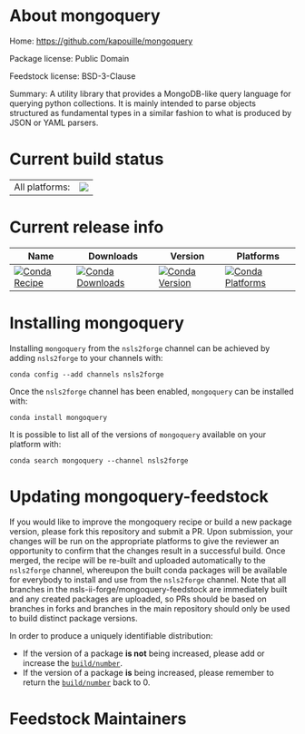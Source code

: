 About mongoquery
================

Home: https://github.com/kapouille/mongoquery

Package license: Public Domain

Feedstock license: BSD-3-Clause

Summary: A utility library that provides a MongoDB-like query language for querying python collections. It is mainly intended to parse objects structured as fundamental types in a similar fashion to what is produced by JSON or YAML parsers.



Current build status
====================


<table><tr><td>All platforms:</td>
    <td>
      <a href="https://dev.azure.com/nsls2forge/nsls2forge/_build/latest?definitionId=22&branchName=master">
        <img src="https://dev.azure.com/nsls2forge/nsls2forge/_apis/build/status/mongoquery-feedstock?branchName=master">
      </a>
    </td>
  </tr>
</table>

Current release info
====================

| Name | Downloads | Version | Platforms |
| --- | --- | --- | --- |
| [![Conda Recipe](https://img.shields.io/badge/recipe-mongoquery-green.svg)](https://anaconda.org/nsls2forge/mongoquery) | [![Conda Downloads](https://img.shields.io/conda/dn/nsls2forge/mongoquery.svg)](https://anaconda.org/nsls2forge/mongoquery) | [![Conda Version](https://img.shields.io/conda/vn/nsls2forge/mongoquery.svg)](https://anaconda.org/nsls2forge/mongoquery) | [![Conda Platforms](https://img.shields.io/conda/pn/nsls2forge/mongoquery.svg)](https://anaconda.org/nsls2forge/mongoquery) |

Installing mongoquery
=====================

Installing `mongoquery` from the `nsls2forge` channel can be achieved by adding `nsls2forge` to your channels with:

```
conda config --add channels nsls2forge
```

Once the `nsls2forge` channel has been enabled, `mongoquery` can be installed with:

```
conda install mongoquery
```

It is possible to list all of the versions of `mongoquery` available on your platform with:

```
conda search mongoquery --channel nsls2forge
```




Updating mongoquery-feedstock
=============================

If you would like to improve the mongoquery recipe or build a new
package version, please fork this repository and submit a PR. Upon submission,
your changes will be run on the appropriate platforms to give the reviewer an
opportunity to confirm that the changes result in a successful build. Once
merged, the recipe will be re-built and uploaded automatically to the
`nsls2forge` channel, whereupon the built conda packages will be available for
everybody to install and use from the `nsls2forge` channel.
Note that all branches in the nsls-ii-forge/mongoquery-feedstock are
immediately built and any created packages are uploaded, so PRs should be based
on branches in forks and branches in the main repository should only be used to
build distinct package versions.

In order to produce a uniquely identifiable distribution:
 * If the version of a package **is not** being increased, please add or increase
   the [``build/number``](https://conda.io/docs/user-guide/tasks/build-packages/define-metadata.html#build-number-and-string).
 * If the version of a package **is** being increased, please remember to return
   the [``build/number``](https://conda.io/docs/user-guide/tasks/build-packages/define-metadata.html#build-number-and-string)
   back to 0.

Feedstock Maintainers
=====================


